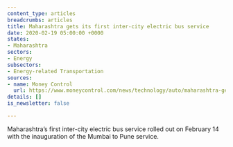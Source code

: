 ```yaml
---
content_type: articles
breadcrumbs: articles
title: Maharashtra gets its first inter-city electric bus service
date: 2020-02-19 05:00:00 +0000
states:
- Maharashtra
sectors:
- Energy
subsectors:
- Energy-related Transportation
sources:
- name: Money Control
  url: https://www.moneycontrol.com/news/technology/auto/maharashtra-gets-its-first-inter-city-electric-bus-service-4946371.html
details: []
is_newsletter: false

---
```

Maharashtra’s first inter-city electric bus service rolled out on February 14 with the inauguration of the Mumbai to Pune service.
